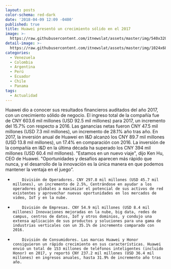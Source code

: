 ```yaml
---
layout: posts
color-schema: red-dark
date: '2018-04-09 12:09 -0400'
published: true
title: Huawei presentó un crecimiento sólido en el 2017
image: >-
  https://raw.githubusercontent.com/itnewslat/assets/master/img/540x320/Huaweip.jpg
detail-image: >-
  https://raw.githubusercontent.com/itnewslat/assets/master/img/1024x680/Huwaeig.jpg
categories:
  - Venezuela
  - Colombia
  - Argentina
  - Perú
  - Ecuador
  - Chile
  - Panama
tags:
  - Actualidad
---
```


 
Huawei dio a conocer sus resultados financieros auditados del año 2017, con un crecimiento sólido de negocio. El ingreso total de la compañía fue de CNY 603.6 mil millones (USD 92.5 mil millones) para 2017, un incremento del 15.7% con respecto a 2016. Las ganancias netas fueron CNY 47.5 mil millones (USD 7.3 mil millones), un incremento de 28.1% año tras año. En 2017, la inversión anual de Huawei en I&D alcanzó los CNY 89.7 mil millones (USD 13.8 mil millones), un 17.4% en comparación con 2016. La inversión de la compañía en I&D en la última década ha superado los CNY 394 mil millones (USD 60.4 mil millones). "Estamos en un nuevo viaje", dijo Ken Hu, CEO de Huawei. "Oportunidades y desafíos aparecen más rápido que nunca, y el desarrollo de la innovación es la única manera en que podemos mantener la ventaja en el juego”. 

-         División de Operadores. CNY 297.8 mil millones (USD 45.7 mil millones), un incremento de 2.5%, Centrándose en ayudar a los operadores globales a maximizar el potencial de sus activos de red existentes y aprovechar nuevas oportunidades en los mercados de video, IoT y en la nube.
-         División de Empresas. CNY 54.9 mil millones (USD 8.4 mil millones) Innovaciones mejoradas en la nube, big data, redes de campus, centros de datos, IoT y otros dominios, y condujo una extensa aplicación de sus productos y soluciones para una gama de industrias verticales con un 35.1% de incremento comparado con 2016.
-         División de Consumidores. Las marcas Huawei y Honor consiguieron un rápido crecimiento en sus características. Huawei envió un total de 153 millones de teléfonos inteligentes (incluido Honor) en 2017, y reportó CNY 237.2 mil millones (USD 36.4 mil millones) en ingresos anuales, hasta 31.9% de incremento año tras año.

